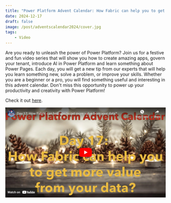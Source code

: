 ```yaml
---
title: "Power Platform Advent Calendar: How Fabric can help you to get more value from your data?"
date: 2024-12-17
draft: false
image: /post/adventscalendar2024/cover.jpg
tags:
    - Video
---
```


Are you ready to unleash the power of Power Platform? Join us for a festive and fun video series that will show you how to create amazing apps, govern your tenant, introduce AI in Power Platform and learn something about Power Pages. Each day, you will get a new tip from our experts that will help you learn something new, solve a problem, or improve your skills. Whether you are a beginner or a pro, you will find something useful and interesting in this advent calendar. Don't miss this opportunity to power up your productivity and creativity with Power Platform!

Check it out [here](https://youtu.be/Gsw0gGyTVgg).

[![](video.jpg)](https://youtu.be/Gsw0gGyTVgg)